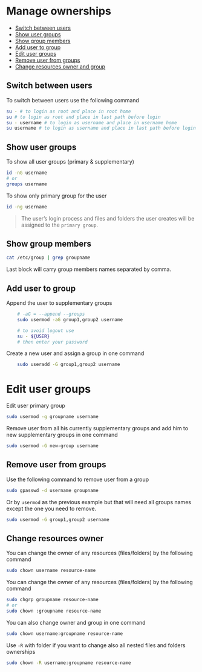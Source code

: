 # Manage ownerships

* [Switch between users](#switch-between-users)
* [Show user groups](#show-user-groups)
* [Show group members](#show-group-members)
* [Add user to group](#add-user-to-group)
* [Edit user groups](#edit-user-groups)
* [Remove user from groups](#remove-user-from-groups)
* [Change resources owner and group](#change-resources-owner-and-group)

## Switch between users
To switch between users use the following command
```bash
su - # to login as root and place in root home
su # to login as root and place in last path before login
su - username # to login as username and place in username home
su username # to login as username and place in last path before login
```

## Show user groups
To show all user groups (primary & supplementary)
```bash
id -nG username
# or
groups username
```
To show only primary group for the user
```bash
id -ng username
```
> The user’s login process and files and folders the user creates will be assigned to the `primary group`.

## Show group members
```bash
cat /etc/group | grep groupname
```
Last block will carry group members names separated by comma.

## Add user to group
Append the user to supplementary groups
```bash
    # -aG = --append --groups
    sudo usermod -aG group1,group2 username

    # to avoid logout use
    su - ${USER}
    # then enter your password
```
Create a new user and assign a group in one command
```bash
    sudo useradd -G group1,group2 username
```

# Edit user groups
Edit user primary group
```bash
sudo usermod -g groupname username
```
Remove user from all his currently supplementary groups and add him to new supplementary groups in one command
```bash
sudo usermod -G new-group username
```

## Remove user from groups
Use the following command to remove user from a group
```bash
sudo gpasswd -d username groupname
```
Or by `usermod` as the previous example but that will need all groups names except the one you need to remove.
```bash
sudo usermod -G group1,group2 username
```

## Change resources owner
You can change the owner of any resources (files/folders) by the following command
```bash
sudo chown username resource-name
```

You can change the owner of any resources (files/folders) by the following command
```bash
sudo chgrp groupname resource-name
# or
sudo chown :groupname resource-name
```

You can also change owner and group in one command
```bash
sudo chown username:groupname resource-name
```

Use `-R` with folder if you want to change also all nested files and folders ownerships
```bash
sudo chown -R username:groupname resource-name
```
